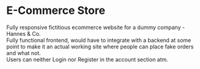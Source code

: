 # E-Commerce Store

Fully responsive fictitious ecommerce website for a dummy company - Hannes & Co.  
Fully functional frontend, would have to integrate with a backend at some point to make it an actual working site where people can place fake orders and what not.  
Users can neither Login nor Register in the account section atm.
